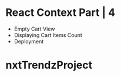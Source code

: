 # React Context Part | 4

- Empty Cart View
- Displaying Cart Items Count
- Deployment
# nxtTrendzProject

